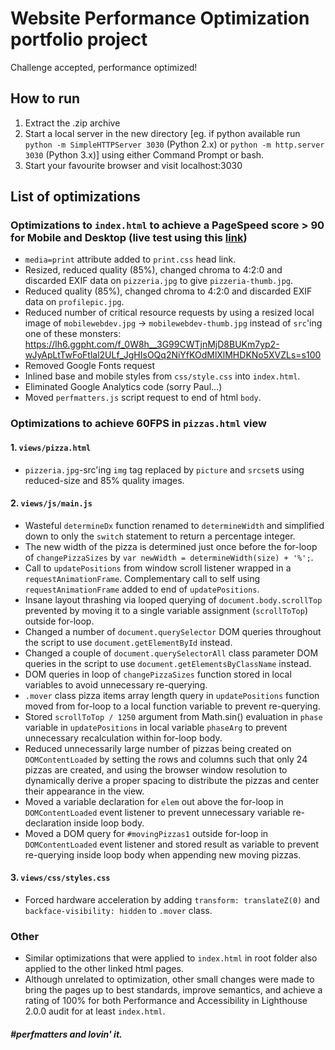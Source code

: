 # Website Performance Optimization portfolio project

Challenge accepted, performance optimized!

## How to run
1. Extract the .zip archive
2. Start a local server in the new directory [eg. if python available run `python -m SimpleHTTPServer 3030` (Python 2.x) or `python -m http.server 3030` (Python 3.x)] using either Command Prompt or bash.
3. Start your favourite browser and visit localhost:3030

## List of optimizations

### Optimizations to `index.html` to achieve a PageSpeed score > 90 for Mobile and Desktop (live test using this [link](https://developers.google.com/speed/pagespeed/insights/?url=https%3A%2F%2Fevblance.github.io%2Ffend-optimization%2F&tab=mobile))
- `media=print` attribute added to `print.css` head link.
- Resized, reduced quality (85%), changed chroma to 4:2:0 and discarded EXIF data on `pizzeria.jpg` to give `pizzeria-thumb.jpg`.
- Reduced quality (85%), changed chroma to 4:2:0 and discarded EXIF data on `profilepic.jpg`.
- Reduced number of critical resource requests by using a resized local image of `mobilewebdev.jpg` -> `mobilewebdev-thumb.jpg` instead of `src`'ing one of these monsters: https://lh6.ggpht.com/f_0W8h__3G99CWTjnMjD8BUKm7yp2-wJyApLtTwFoFtlal2ULf_JgHIsOQq2NiYfKOdMlXlMHDKNo5XVZLs=s100
- Removed Google Fonts request
- Inlined base and mobile styles from `css/style.css` into `index.html`.
- Eliminated Google Analytics code (sorry Paul...)
- Moved `perfmatters.js` script request to end of html `body`.


### Optimizations to achieve 60FPS in `pizzas.html` view
#### 1. `views/pizza.html`
 -  `pizzeria.jpg`-src'ing `img` tag replaced by `picture` and `srcset`s using reduced-size and 85% quality images.

#### 2. `views/js/main.js`
 - Wasteful `determineDx` function renamed to `determineWidth` and simplified down to only the `switch` statement to return a percentage integer.
 - The new width of the pizza is determined just once before the for-loop of `changePizzaSizes` by `var newWidth = determineWidth(size) + '%';`.
 - Call to `updatePositions` from window scroll listener wrapped in a `requestAnimationFrame`. Complementary call to self using `requestAnimationFrame` added to end of `updatePositions`.
 - Insane layout thrashing via looped querying of `document.body.scrollTop` prevented by moving it to a single variable assignment (`scrollToTop`) outside for-loop.
 - Changed a number of `document.querySelector` DOM queries throughout the script to use `document.getElementById` instead.
 - Changed a couple of `document.querySelectorAll` class parameter DOM queries in the script to use `document.getElementsByClassName` instead.
 - DOM queries in loop of `changePizzaSizes` function stored in local variables to avoid unnecessary re-querying.
 - `.mover` class pizza items array length query in `updatePositions` function moved from for-loop to a local function variable to prevent re-querying.
 - Stored `scrollToTop / 1250` argument from Math.sin() evaluation in `phase` variable in `updatePositions` in local variable `phaseArg` to prevent unnecessary recalculation within for-loop body.
 - Reduced unnecessarily large number of pizzas being created on `DOMContentLoaded` by setting the rows and columns such that only 24 pizzas are created, and using the browser window resolution to dynamically derive a proper spacing to distribute the pizzas and center their appearance in the view.
 - Moved a variable declaration for `elem` out above the for-loop in `DOMContentLoaded` event listener to prevent unnecessary variable re-declaration inside loop body.
 - Moved a DOM query for `#movingPizzas1` outside for-loop in `DOMContentLoaded` event listener and stored result as variable to prevent re-querying inside loop body when appending new moving pizzas.

#### 3. `views/css/styles.css`
 - Forced hardware acceleration by adding `transform: translateZ(0)` and `backface-visibility: hidden` to `.mover` class.


### Other
- Similar optimizations that were applied to `index.html` in root folder also applied to the other linked html pages.
- Although unrelated to optimization, other small changes were made to bring the pages up to best standards, improve semantics, and achieve a rating of 100% for both Performance and Accessibility in Lighthouse 2.0.0 audit for at least `index.html`.
<!-- NOTE: If PageSpeed requirements were less strict, a single Google Fonts request would be kept in root `index.html`, as these would then be automatically be cached for other page views. -->


##### #perfmatters and lovin' it.
